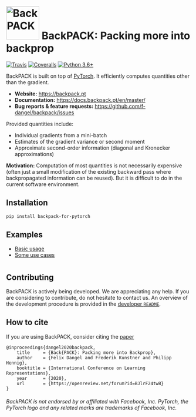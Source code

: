 # <img alt="BackPACK" src="./logo/backpack_logo_torch.svg" height="90"> BackPACK: Packing more into backprop

[![Travis](https://travis-ci.org/f-dangel/backpack.svg?branch=master)](https://travis-ci.org/f-dangel/backpack)
[![Coveralls](https://coveralls.io/repos/github/f-dangel/backpack/badge.svg?branch=master)](https://coveralls.io/github/f-dangel/backpack)
[![Python 3.6+](https://img.shields.io/badge/python-3.6+-blue.svg)](https://www.python.org/downloads/release/python-360/)

BackPACK is built on top of [PyTorch](https://github.com/pytorch/pytorch). It efficiently computes quantities other than the gradient.

- **Website:** https://backpack.pt
- **Documentation:** https://docs.backpack.pt/en/master/
- **Bug reports & feature requests:** https://github.com/f-dangel/backpack/issues

Provided quantities include:
- Individual gradients from a mini-batch
- Estimates of the gradient variance or second moment
- Approximate second-order information (diagonal and Kronecker approximations)

**Motivation:** Computation of most quantities is not necessarily expensive (often just a small modification of the existing backward pass where backpropagated information can be reused). But it is difficult to do in the current software environment.


## Installation
```bash
pip install backpack-for-pytorch
```

## Examples
- [Basic usage](https://docs.backpack.pt/en/use-cases/examples/example_all_in_one.html)
- [Some use cases](https://docs.backpack.pt/en/use-cases/use_cases/index.html)

#
## Contributing
BackPACK is actively being developed. 
We are appreciating any help.
If you are considering to contribute, do not hesitate to contact us.
An overview of the development procedure is provided in the [developer `README`](https://github.com/f-dangel/backpack/blob/master/README-dev.md).

## How to cite
If you are using BackPACK, consider citing the [paper](https://openreview.net/forum?id=BJlrF24twB) 
```
@inproceedings{dangel2020backpack,
    title     = {Back{PACK}: Packing more into Backprop},
    author    = {Felix Dangel and Frederik Kunstner and Philipp Hennig},
    booktitle = {International Conference on Learning Representations},
    year      = {2020},
    url       = {https://openreview.net/forum?id=BJlrF24twB}
}
```

###### _BackPACK is not endorsed by or affiliated with Facebook, Inc. PyTorch, the PyTorch logo and any related marks are trademarks of Facebook, Inc._

